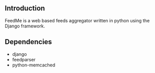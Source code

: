 ## Introduction

FeedMe is a web based feeds aggregator written in python using the Django framework.

## Dependencies

- django
- feedparser
- python-memcached
